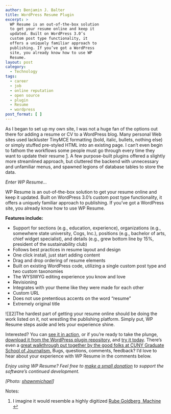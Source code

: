 ```yaml
---
author: Benjamin J. Balter
title: WordPress Resume Plugin
excerpt: >
  WP Resume is an out-of-the-box solution
  to get your resume online and keep it
  updated. Built on WordPress 3.0’s
  custom post type functionality, it
  offers a uniquely familiar approach to
  publishing. If you’ve got a WordPress
  site, you already know how to use WP
  Resume.
layout: post
category:
  - Technology
tags:
  - career
  - job
  - online reputation
  - open source
  - plugin
  - Resume
  - wordpress
post_format: [ ]
---
```

As I began to set up my own site, I was not a huge fan of the options out there for adding a resume or CV to a WordPress blog. Many personal Web sites used lackluster TinyMCE formatting (bold, italic, bullets, nothing else) or simply stuffed pre-styled HTML into an existing page. I can’t even begin to fathom the workflows some people must go through every time they want to update their resume [1](#note-2020-1 "I imagine it would resemble a highly digitized Rube Goldberg  Machine"). A few purpose-built plugins offered a slightly more streamlined approach, but cluttered the backend with unnecessary and unfamiliar menus, and spawned legions of database tables to store the data.

*Enter WP Resume…*

WP Resume is an out-of-the-box solution to get your resume online and keep it updated. Built on WordPress 3.0’s custom post type functionality, it offers a uniquely familiar approach to publishing. If you’ve got a WordPress site, you already know how to use WP Resume.

**Features include:**

*   Support for sections (e.g., education, experience), organizations (e.g., somewhere state university, Cogs, Inc.), positions (e.g., bachelor of arts, chief widget specialist), and details (e.g., grew bottom line by 15%, president of the sustainability club)
*   Follows best practices in resume layout and design
*   One click install, just start adding content
*   Drag and drop ordering of resume elements
*   Built on existing WordPress code, utilizing a single custom post type and two custom taxonomies
*   The WYSIWYG editing experience you know and love
*   Revisioning
*   Integrates with your theme like they were made for each other
*   Custom URL
*   Does not use pretentious accents on the word “resume”
*   Extremely original title

![][2]The hardest part of getting your resume online should be doing the work listed on it, not wrestling the publishing platform. Simply put, WP Resume steps aside and lets your experience shine.

Interested? You can [see it in action](http://cdn.benbalter.com/wp-content/uploads/2010/09/wp_resume-300x223.png "Screenshot of Example WP Resume"), or if you’re ready to take the plunge, [download it from the WordPress plugin repository](http://ben.balter.com/resume/), and [try it today](http://wordpress.org/extend/plugins/wp-resume/). There’s even a [great walkthrough put together by the good folks at CUNY Graduate School of Journalism.](http://wordpress.org/extend/plugins/wp-resume/installation/) Bugs, questions, comments, feedback? I’d love to hear about your experience with WP Resume in the comments below.

*Enjoy using WP Resume? Feel free to [make a small donation](http://tech.journalism.cuny.edu/documentation/wp-resume/) to support the software’s continued development.*

*[Photo: [shawnmichael](http://ben.balter.com/donate/ "Donate")]*

Notes:

1.  I imagine it would resemble a highly digitized [Rube Goldberg  Machine](http://www.flickr.com/photos/shawnmichael/4246330043/) [↩](http://www.youtube.com/watch?v=qybUFnY7Y8w)
